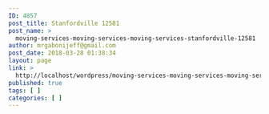 ```yaml
---
ID: 4857
post_title: Stanfordville 12581
post_name: >
  moving-services-moving-services-moving-services-stanfordville-12581
author: mrgabonijeff@gmail.com
post_date: 2018-03-28 01:38:34
layout: page
link: >
  http://localhost/wordpress/moving-services-moving-services-moving-services-stanfordville-12581/
published: true
tags: [ ]
categories: [ ]
---
```

